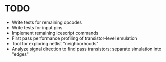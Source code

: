 # TODO

- Write tests for remaining opcodes
- Write tests for input pins
- Implement remaining icescript commands
- First pass performance profiling of transistor-level emulation
- Tool for exploring netlist "neighborhoods"
- Analyze signal direction to find pass transistors; separate simulation into "edges"
